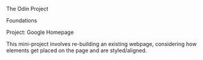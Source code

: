 The Odin Project

Foundations

Project: Google Homepage

This mini-project involves re-building an existing webpage, considering how elements get placed on the page and are styled/aligned.